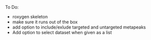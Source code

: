 To Do:

- roxygen skeleton
- make sure it runs out of the box
- add option to include/exlude targeted and untargeted metapeaks
- Add option to select dataset when given as a list
